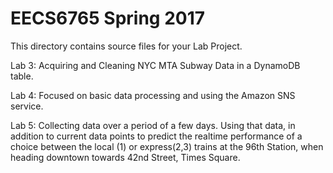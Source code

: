 # EECS6765 Spring 2017

This directory contains source files for your Lab Project.

Lab 3: Acquiring and Cleaning NYC MTA Subway Data in a DynamoDB table.

Lab 4: Focused on basic data processing and using the Amazon SNS service.

Lab 5: Collecting data over a period of a few days. Using that data, in addition to current data points to predict the realtime 
performance of a choice between the local (1) or express(2,3) trains at the 96th Station, when heading downtown towards 42nd Street, 
Times Square.
